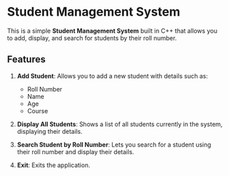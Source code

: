 # Student Management System

This is a simple **Student Management System** built in C++ that allows you to add, display, and search for students by their roll number.

## Features

1. **Add Student**: Allows you to add a new student with details such as:
   - Roll Number
   - Name
   - Age
   - Course

2. **Display All Students**: Shows a list of all students currently in the system, displaying their details.

3. **Search Student by Roll Number**: Lets you search for a student using their roll number and display their details.

4. **Exit**: Exits the application.
